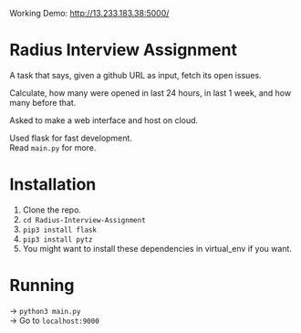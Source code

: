 Working Demo: <http://13.233.183.38:5000/>

# Radius Interview Assignment
A task that says, given a github URL as input, fetch its open issues.  

Calculate, how many were opened in last 24 hours, in last 1 week, and how many before that.  

Asked to make a web interface and host on cloud.  

Used flask for fast development.  
Read `main.py` for more.


# Installation
1) Clone the repo.  
2) `cd Radius-Interview-Assignment`  
3) `pip3 install flask`  
4) `pip3 install pytz`  
5) You might want to install these dependencies in virtual_env if you want.  


# Running
-> `python3 main.py`  
-> Go to `localhost:9000`

